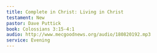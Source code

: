```yaml
---
title: Complete in Christ: Living in Christ 
testament: New
pastor: Dave Puttick
book: Colossians 3:15-4:1
audio: http://www.mecgoodnews.org/audio/180820192.mp3
service: Evening
---
```


